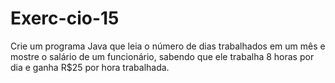 # Exerc-cio-15
Crie um programa Java que leia o número de dias trabalhados em um mês e mostre o  salário de um funcionário, sabendo que ele trabalha 8 horas por dia e ganha R$25 por  hora trabalhada.
